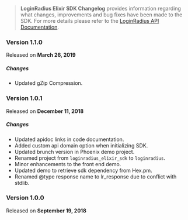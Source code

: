 > **LoginRadius Elixir SDK Changelog** provides information regarding what changes, improvements and bug fixes have been made to the SDK. For more details please refer to the [LoginRadius API Documentation](https://github.com/LoginRadius/elixir-sdk).

### Version 1.1.0
Released on **March 26, 2019**

##### Changes
* Updated gZip Compression.

### Version 1.0.1
Released on **December 11, 2018**

##### Changes
* Updated apidoc links in code documentation.
* Added custom api domain option when initializing SDK.
* Updated brunch version in Phoenix demo project.
* Renamed project from  `loginradius_elixir_sdk` to `loginradius`.
* Minor enhancements to the front end demo.
* Updated demo to retrieve sdk dependency from Hex.pm.
* Renamed @type response name to lr_response due to conflict with stdlib.

### Version 1.0.0
Released on **September 19, 2018**
